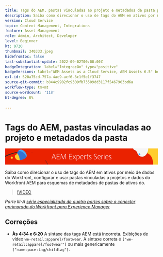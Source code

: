 ```yaml
---
title: Tags do AEM, pastas vinculadas ao projeto e metadados da pasta para conector aprimorado do Workfront para AEM
description: Saiba como direcionar o uso de tags do AEM em ativos por meio de dados do Workfront, usar pastas vinculadas a projetos e dados do Workfront AEM para esquemas de metadados de pastas de ativos do.
version: Cloud Service
topic: Content Management, Integrations
feature: Asset Management
role: Admin, Architect, Developer
level: Beginner
kt: 9720
thumbnail: 340333.jpeg
hidefromtoc: false
last-substantial-update: 2022-09-02T00:00:00Z
badgeIntegration: label="Integração" type="positive"
badgeVersions: label="AEM Assets as a Cloud Service, AEM Assets 6.5" before-title="false"
exl-id: 520a75cd-757a-4ae9-acf6-3c1f5e1f3747
source-git-commit: b044c9982fc9309fb73509dd3117f5467903bd6a
workflow-type: tm+mt
source-wordcount: '118'
ht-degree: 0%

---
```


# Tags do AEM, pastas vinculadas ao projeto e metadados da pasta

![Série para especialistas em AEM](./assets/banner.png)

Saiba como direcionar o uso de tags do AEM em ativos por meio de dados do Workfront, configurar e usar pastas vinculadas a projetos e dados do Workfront AEM para esquemas de metadados de pastas de ativos do.

>[!VIDEO](https://video.tv.adobe.com/v/340333?quality=12&learn=on)

_Parte III-A [série especializada de quatro partes sobre o conector aprimorado do Workfront para Experience Manager](./overview.md)_

## Correções

+ __Às 4:34 e 6:20__ A sintaxe das tags AEM está incorreta. Exibições de vídeo `we-retail:apparel/footwear`. A sintaxe correta é `["we-retail:apparel/footwear"]` ou mais genericamente `["namespace:tag/childtag"]`.
